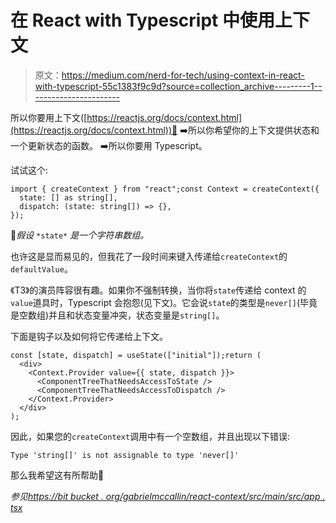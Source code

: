 # 在 React with Typescript 中使用上下文

> 原文：<https://medium.com/nerd-for-tech/using-context-in-react-with-typescript-55c1383f9c9d?source=collection_archive---------1----------------------->

所以你要用上下文([https://reactjs.org/docs/context.html](https://reactjs.org/docs/context.html))🙌
➡️所以你希望你的上下文提供状态和一个更新状态的函数。
➡️所以你要用 Typescript。

试试这个:

```
import { createContext } from "react";const Context = createContext({
  state: [] as string[],
  dispatch: (state: string[]) => {},
});
```

🤫*假设* `*state*` *是一个字符串数组。*

也许这是显而易见的，但我花了一段时间来键入传递给`createContext`的`defaultValue`。

《T3》的演员阵容很有趣。如果你不强制转换，当你将`state`传递给 context 的`value`道具时，Typescript 会抱怨(见下文)。它会说`state`的类型是`never[]`(毕竟是空数组)并且和状态变量冲突，状态变量是`string[]`。

下面是钩子以及如何将它传递给上下文。

```
const [state, dispatch] = useState(["initial"]);return (
  <div>
    <Context.Provider value={{ state, dispatch }}>
      <ComponentTreeThatNeedsAccessToState />
      <ComponentTreeThatNeedsAccessToDispatch />
    </Context.Provider>
  </div>
);
```

因此，如果您的`createContext`调用中有一个空数组，并且出现以下错误:

```
Type 'string[]' is not assignable to type 'never[]'
```

那么我希望这有所帮助🙌

*参见*[*https://bit bucket . org/gabrielmccallin/react-context/src/main/src/app . tsx*](https://bitbucket.org/gabrielmccallin/react-context/src/main/src/App.tsx)